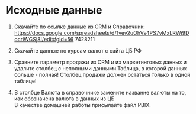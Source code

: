 # Исходные данные

1. Скачайте по ссылке данные из CRM и Справочник:
https://docs.google.com/spreadsheets/d/1vev2uOhVs4PS7vMxLRWi9DocrlWGSj8I/edit#gid=56 7428211

2. Скачайте данные по курсам валют с сайта ЦБ РФ
3. Сравните параметр продажи из CRM и из маркетинговых данных и удалите столбец с неполными данными.Таблица, в которой данных больше - полная!
Столбец продажи должен остаться только в одной таблице!
4. В столбце Валюта в справочнике замените название валюты на то, как обозначена валюта в данных из ЦБ <br>
В качестве домашней работы присылайте файл PBIX.
